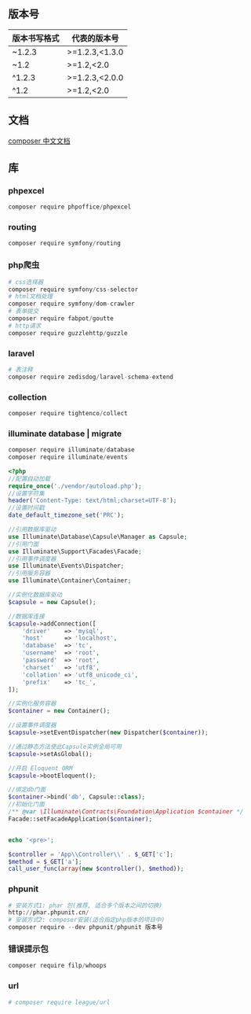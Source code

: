 ## 版本号

| 版本书写格式 | 代表的版本号   |
| ------------ | -------------- |
| ~1.2.3       | >=1.2.3,<1.3.0 |
| ~1.2         | >=1.2,<2.0     |
| ^1.2.3       | >=1.2.3,<2.0.0 |
| ^1.2         | >=1.2,<2.0     |

## 文档

[composer 中文文档](https://docs.phpcomposer.com/04-schema.html)

## 库

### phpexcel

```python
composer require phpoffice/phpexcel
```

### routing

```python
composer require symfony/routing
```

### php爬虫

```python
# css选择器
composer require symfony/css-selector
# html文档处理
composer require symfony/dom-crawler
# 表单提交
composer require fabpot/goutte
# http请求
composer require guzzlehttp/guzzle
```

### laravel

```python
# 表注释
composer require zedisdog/laravel-schema-extend
```

### collection
```python
composer require tightenco/collect
```

### illuminate database | migrate

```python
composer require illuminate/database
composer require illuminate/events
```

```php
<?php
//配置自动加载
require_once('./vendor/autoload.php');
//设置字符集
header('Content-Type: text/html;charset=UTF-8');
//设置时间戳
date_default_timezone_set('PRC');

//引用数据库驱动
use Illuminate\Database\Capsule\Manager as Capsule;
//引用门面
use Illuminate\Support\Facades\Facade;
//引用事件调度器
use Illuminate\Events\Dispatcher;
//引用服务容器
use Illuminate\Container\Container;

//实例化数据库驱动
$capsule = new Capsule();

//数据库连接
$capsule->addConnection([
    'driver'    => 'mysql',
    'host'      => 'localhost',
    'database'  => 'tc',
    'username'  => 'root',
    'password'  => 'root',
    'charset'   => 'utf8',
    'collation' => 'utf8_unicode_ci',
    'prefix'    => 'tc_',
]);

//实例化服务容器
$container = new Container();

//设置事件调度器
$capsule->setEventDispatcher(new Dispatcher($container));

//通过静态方法使此Capsule实例全局可用
$capsule->setAsGlobal();

//开启 Eloquent ORM
$capsule->bootEloquent();

//绑定db门面
$container->bind('db', Capsule::class);
//初始化门面
/** @var \Illuminate\Contracts\Foundation\Application $container */
Facade::setFacadeApplication($container);


echo '<pre>';

$controller = 'App\\Controller\\' . $_GET['c'];
$method = $_GET['a'];
call_user_func(array(new $controller(), $method));
```

### phpunit

```python
# 安装方式1: phar 包(推荐, 适合多个版本之间的切换)
http://phar.phpunit.cn/
# 安装方式2: composer安装(适合指定php版本的项目中)
composer require --dev phpunit/phpunit 版本号
```

### 错误提示包

```python
composer require filp/whoops
```

### url

```php
# composer require league/url
```






